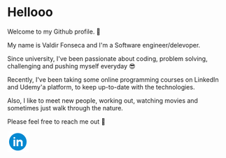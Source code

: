 # Hellooo

Welcome to my Github profile. 👋
<!--
**vfonseca85/vfonseca85** is a ✨ _special_ ✨ repository because its `README.md` (this file) appears on your GitHub profile.

Here are some ideas to get you started:

- 🔭 I’m currently working on ...
- 🌱 I’m currently learning ...
- 👯 I’m looking to collaborate on ...
- 🤔 I’m looking for help with ...
- 💬 Ask me about ...
- 📫 How to reach me: ...
- 😄 Pronouns: ...
- ⚡ Fun fact: ...
-->

My name is Valdir Fonseca and I'm a Software engineer/delevoper.

Since university, I've been passionate about coding, problem solving, challenging and pushing myself everyday 😎

Recently, I've been taking some online programming courses on LinkedIn and Udemy'a platform, to keep up-to-date with the technologies.

Also, I like to meet new people, working out, watching movies and sometimes just walk through the nature.

Please feel free to reach me out 🤙

<a href="https://www.linkedin.com/in/valdir-fonseca-6518b318a" target="blank">
<img src="https://github.com/vfonseca85/Public_images/blob/main/icons8-linkedin-circled.gif"/>
</a>

